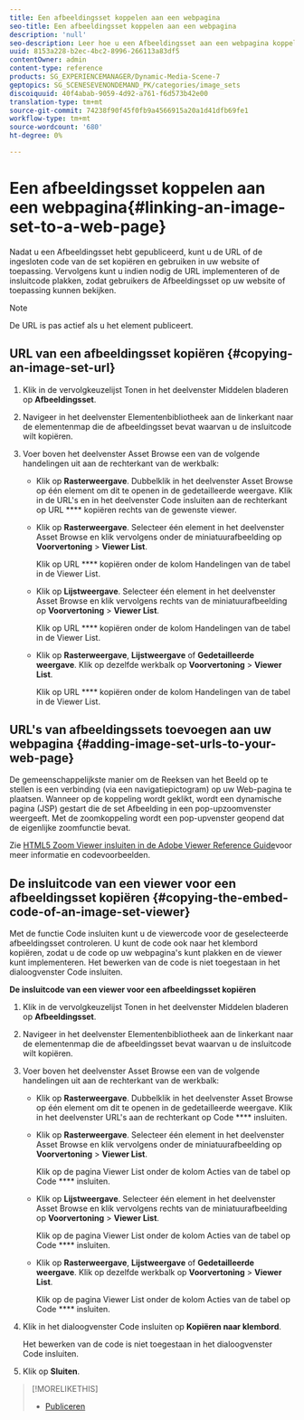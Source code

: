 ```yaml
---
title: Een afbeeldingsset koppelen aan een webpagina
seo-title: Een afbeeldingsset koppelen aan een webpagina
description: 'null'
seo-description: Leer hoe u een Afbeeldingsset aan een webpagina koppelt.
uuid: 8153a228-b2ec-4bc2-8996-266113a83df5
contentOwner: admin
content-type: reference
products: SG_EXPERIENCEMANAGER/Dynamic-Media-Scene-7
geptopics: SG_SCENESEVENONDEMAND_PK/categories/image_sets
discoiquuid: 40f4abab-9059-4d92-a761-f6d573b42e00
translation-type: tm+mt
source-git-commit: 74238f90f45f0fb9a4566915a20a1d41dfb69fe1
workflow-type: tm+mt
source-wordcount: '680'
ht-degree: 0%

---
```



# Een afbeeldingsset koppelen aan een webpagina{#linking-an-image-set-to-a-web-page}

Nadat u een Afbeeldingsset hebt gepubliceerd, kunt u de URL of de ingesloten code van de set kopiëren en gebruiken in uw website of toepassing. Vervolgens kunt u indien nodig de URL implementeren of de insluitcode plakken, zodat gebruikers de Afbeeldingsset op uw website of toepassing kunnen bekijken.

>[!NOTE]
>
>De URL is pas actief als u het element publiceert.

## URL van een afbeeldingsset kopiëren {#copying-an-image-set-url}

1. Klik in de vervolgkeuzelijst Tonen in het deelvenster Middelen bladeren op **Afbeeldingsset**.
1. Navigeer in het deelvenster Elementenbibliotheek aan de linkerkant naar de elementenmap die de afbeeldingsset bevat waarvan u de insluitcode wilt kopiëren.
1. Voer boven het deelvenster Asset Browse een van de volgende handelingen uit aan de rechterkant van de werkbalk:

   * Klik op **Rasterweergave**. Dubbelklik in het deelvenster Asset Browse op één element om dit te openen in de gedetailleerde weergave. Klik in de URL&#39;s en in het deelvenster Code insluiten aan de rechterkant op URL **** kopiëren rechts van de gewenste viewer.
   * Klik op **Rasterweergave**. Selecteer één element in het deelvenster Asset Browse en klik vervolgens onder de miniatuurafbeelding op **Voorvertoning** > **Viewer List**.

      Klik op URL **** kopiëren onder de kolom Handelingen van de tabel in de Viewer List.

   * Klik op **Lijstweergave**. Selecteer één element in het deelvenster Asset Browse en klik vervolgens rechts van de miniatuurafbeelding op **Voorvertoning** > **Viewer List**.

      Klik op URL **** kopiëren onder de kolom Handelingen van de tabel in de Viewer List.

   * Klik op **Rasterweergave**, **Lijstweergave** of **Gedetailleerde weergave**. Klik op dezelfde werkbalk op **Voorvertoning** > **Viewer List**.

      Klik op URL **** kopiëren onder de kolom Handelingen van de tabel in de Viewer List.

## URL&#39;s van afbeeldingssets toevoegen aan uw webpagina {#adding-image-set-urls-to-your-web-page}

De gemeenschappelijkste manier om de Reeksen van het Beeld op te stellen is een verbinding (via een navigatiepictogram) op uw Web-pagina te plaatsen. Wanneer op de koppeling wordt geklikt, wordt een dynamische pagina (JSP) gestart die de set Afbeelding in een pop-upzoomvenster weergeeft. Met de zoomkoppeling wordt een pop-upvenster geopend dat de eigenlijke zoomfunctie bevat.

Zie [HTML5 Zoom Viewer insluiten in de Adobe Viewer Reference Guide](https://docs.adobe.com/content/help/en/dynamic-media-developer-resources/library/viewers-aem-assets-dmc/zoom/c-html5-20-zoom-viewer-about.html)voor meer informatie en codevoorbeelden.

## De insluitcode van een viewer voor een afbeeldingsset kopiëren {#copying-the-embed-code-of-an-image-set-viewer}

Met de functie Code insluiten kunt u de viewercode voor de geselecteerde afbeeldingsset controleren. U kunt de code ook naar het klembord kopiëren, zodat u de code op uw webpagina&#39;s kunt plakken en de viewer kunt implementeren. Het bewerken van de code is niet toegestaan in het dialoogvenster Code insluiten.

**De insluitcode van een viewer voor een afbeeldingsset kopiëren**

1. Klik in de vervolgkeuzelijst Tonen in het deelvenster Middelen bladeren op **Afbeeldingsset**.
1. Navigeer in het deelvenster Elementenbibliotheek aan de linkerkant naar de elementenmap die de afbeeldingsset bevat waarvan u de insluitcode wilt kopiëren.
1. Voer boven het deelvenster Asset Browse een van de volgende handelingen uit aan de rechterkant van de werkbalk:

   * Klik op **Rasterweergave**. Dubbelklik in het deelvenster Asset Browse op één element om dit te openen in de gedetailleerde weergave. Klik in het deelvenster URL&#39;s aan de rechterkant op Code **** insluiten.
   * Klik op **Rasterweergave**. Selecteer één element in het deelvenster Asset Browse en klik vervolgens onder de miniatuurafbeelding op **Voorvertoning** > **Viewer List**.

      Klik op de pagina Viewer List onder de kolom Acties van de tabel op Code **** insluiten.

   * Klik op **Lijstweergave**. Selecteer één element in het deelvenster Asset Browse en klik vervolgens rechts van de miniatuurafbeelding op **Voorvertoning** > **Viewer List**.

      Klik op de pagina Viewer List onder de kolom Acties van de tabel op Code **** insluiten.

   * Klik op **Rasterweergave**, **Lijstweergave** of **Gedetailleerde weergave**. Klik op dezelfde werkbalk op **Voorvertoning** > **Viewer List**.

      Klik op de pagina Viewer List onder de kolom Acties van de tabel op Code **** insluiten.

1. Klik in het dialoogvenster Code insluiten op **Kopiëren naar klembord**.

   Het bewerken van de code is niet toegestaan in het dialoogvenster Code insluiten.

1. Klik op **Sluiten**.

>[!MORELIKETHIS]
>
>* [Publiceren](publishing-files.md#publishing_files)

